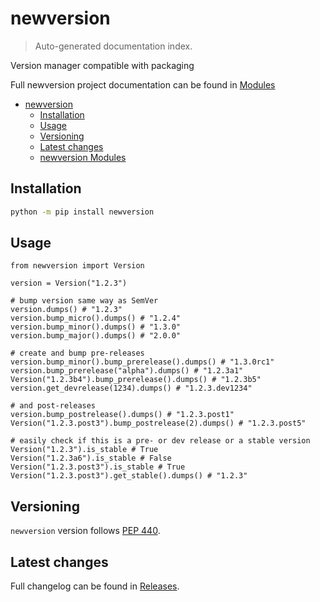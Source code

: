 # newversion

> Auto-generated documentation index.

Version manager compatible with packaging

Full newversion project documentation can be found in [Modules](MODULES.md#newversion-modules)

- [newversion](#newversion)
    - [Installation](#installation)
    - [Usage](#usage)
    - [Versioning](#versioning)
    - [Latest changes](#latest-changes)
  - [newversion Modules](MODULES.md#newversion-modules)

## Installation

```bash
python -m pip install newversion
```

## Usage

```
from newversion import Version

version = Version("1.2.3")

# bump version same way as SemVer
version.dumps() # "1.2.3"
version.bump_micro().dumps() # "1.2.4"
version.bump_minor().dumps() # "1.3.0"
version.bump_major().dumps() # "2.0.0"

# create and bump pre-releases
version.bump_minor().bump_prerelease().dumps() # "1.3.0rc1"
version.bump_prerelease("alpha").dumps() # "1.2.3a1"
Version("1.2.3b4").bump_prerelease().dumps() # "1.2.3b5"
version.get_devrelease(1234).dumps() # "1.2.3.dev1234"

# and post-releases
version.bump_postrelease().dumps() # "1.2.3.post1"
Version("1.2.3.post3").bump_postrelease(2).dumps() # "1.2.3.post5"

# easily check if this is a pre- or dev release or a stable version
Version("1.2.3").is_stable # True
Version("1.2.3a6").is_stable # False
Version("1.2.3.post3").is_stable # True
Version("1.2.3.post3").get_stable().dumps() # "1.2.3"
```

## Versioning

`newversion` version follows [PEP 440](https://www.python.org/dev/peps/pep-0440/).

## Latest changes

Full changelog can be found in [Releases](https://github.com/vemel/newversion/releases).
